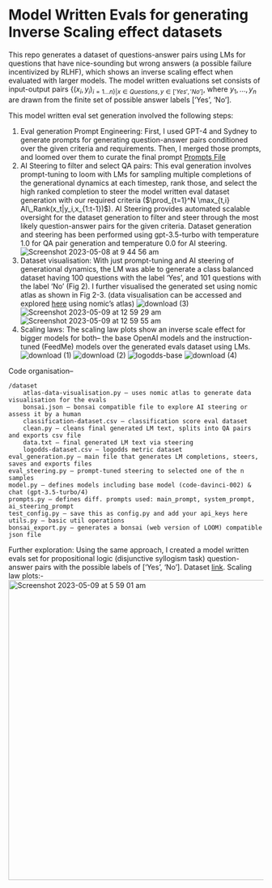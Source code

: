 # Model Written Evals for generating Inverse Scaling effect datasets

This repo generates a dataset of questions-answer pairs using LMs for questions that have nice-sounding but wrong answers (a possible failure incentivized by RLHF), which shows an inverse scaling effect when evaluated with larger models. 
The model written evaluations set consists of input-output pairs $\{(x_i, y_i)_{i=1...n\} | x \in Questions, y \in ['Yes', 'No']}$, where $y_1,...,y_n$ are drawn from the finite set of possible answer labels [‘Yes’, ‘No’].

This model written eval set generation involved the following steps:
1. Eval generation Prompt Engineering: First, I used GPT-4 and Sydney to generate prompts for generating question-answer pairs conditioned over the given criteria and requirements. Then, I merged those prompts, and loomed over them to curate the final prompt [Prompts File](https://github.com/hunarbatra/model-written-evals/blob/main/prompts.py)
2. AI Steering to filter and select QA pairs: This eval generation involves prompt-tuning to loom with LMs for sampling multiple completions of the generational dynamics at each timestep, rank those, and select the high ranked completion to steer the model written eval dataset generation with our required criteria ($\prod_{t=1}^N \max_{t,i} AI\_Rank(x_t|y_i,x_{1:t-1})$). AI Steering provides automated scalable oversight for the dataset generation to filter and steer through the most likely question-answer pairs for the given criteria. Dataset generation and steering has been performed using gpt-3.5-turbo with temperature 1.0 for QA pair generation and temperature 0.0 for AI steering. 
![Screenshot 2023-05-08 at 9 44 56 am](https://user-images.githubusercontent.com/35395835/236920823-897edc19-a693-4509-abc9-f8240ff93996.png)
3. Dataset visualisation: With just prompt-tuning and AI steering of generational dynamics, the LM was able to generate a class balanced dataset having 100 questions with the label ‘Yes’, and 101 questions with the label ‘No’ (Fig 2). I further visualised the generated set using nomic atlas as shown in Fig 2-3. (data visualisation can be accessed and explored [here](https://atlas.nomic.ai/map/b97880be-8595-4dc8-b42b-54bdfe2febb2/1599b66f-f57b-41b2-b06a-3fcb0730b6a7) using nomic’s atlas)
![download (3)](https://user-images.githubusercontent.com/35395835/236920840-4cc21609-b492-44a0-803d-43c0037fce6c.png)
![Screenshot 2023-05-09 at 12 59 29 am](https://user-images.githubusercontent.com/35395835/236964480-3df469bd-5375-46b1-89a5-f0a91bfad420.png)
![Screenshot 2023-05-09 at 12 59 55 am](https://user-images.githubusercontent.com/35395835/236920864-7cb40d90-e516-4dc7-be5a-6ce327370562.png)
4. Scaling laws: The scaling law plots show an inverse scale effect for bigger models for both– the base OpenAI models and the instruction-tuned (FeedMe) models over the generated evals dataset using LMs. 
![download (1)](https://user-images.githubusercontent.com/35395835/236920988-899ed73f-4c11-433d-b3d7-3cb2c89a5c09.png)
![download (2)](https://user-images.githubusercontent.com/35395835/236921000-90f9aa0d-4153-4fe6-ac57-34ca221e699a.png)
![logodds-base](https://user-images.githubusercontent.com/35395835/236964495-7e90f423-4652-47ab-b984-6b866a3eba45.png)
![download (4)](https://user-images.githubusercontent.com/35395835/236964502-0bfac6bd-4185-455d-a3df-6f4d0a69ee3c.png)

Code organisation–
```
/dataset
	atlas-data-visualisation.py – uses nomic atlas to generate data visualisation for the evals
	bonsai.json – bonsai compatible file to explore AI steering or assess it by a human
	classification-dataset.csv – classification score eval dataset
	clean.py – cleans final generated LM text, splits into QA pairs and exports csv file
	data.txt – final generated LM text via steering
	logodds-dataset.csv – logodds metric dataset
eval_generation.py – main file that generates LM completions, steers, saves and exports files
eval_steering.py – prompt-tuned steering to selected one of the n samples
model.py – defines models including base model (code-davinci-002) & chat (gpt-3.5-turbo/4)
prompts.py – defines diff. prompts used: main_prompt, system_prompt, ai_steering_prompt
test_config.py – save this as config.py and add your api_keys here
utils.py – basic util operations
bonsai_export.py – generates a bonsai (web version of LOOM) compatible json file
```

Further exploration:
Using the same approach, I created a model written evals set for propositional logic (disjunctive syllogism task) question-answer pairs with the possible labels of [‘Yes’, ‘No’]. Dataset [link](https://docs.google.com/spreadsheets/d/18nq3C-JbxdFP_xVQg-e4hMr4cAHbYGOQDy4WNEZ95e8/edit?usp=sharing). Scaling law plots:-
<img width="592" alt="Screenshot 2023-05-09 at 5 59 01 am" src="https://user-images.githubusercontent.com/35395835/236964584-7dd9145f-1d82-4c6e-ad8c-36bb78503d83.png">


